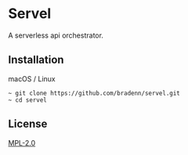 # Servel
A serverless api orchestrator.

## Installation
macOS / Linux
```shell script
~ git clone https://github.com/bradenn/servel.git
~ cd servel
```

## License
[MPL-2.0](https://choosealicense.com/licenses/mpl-2.0/)